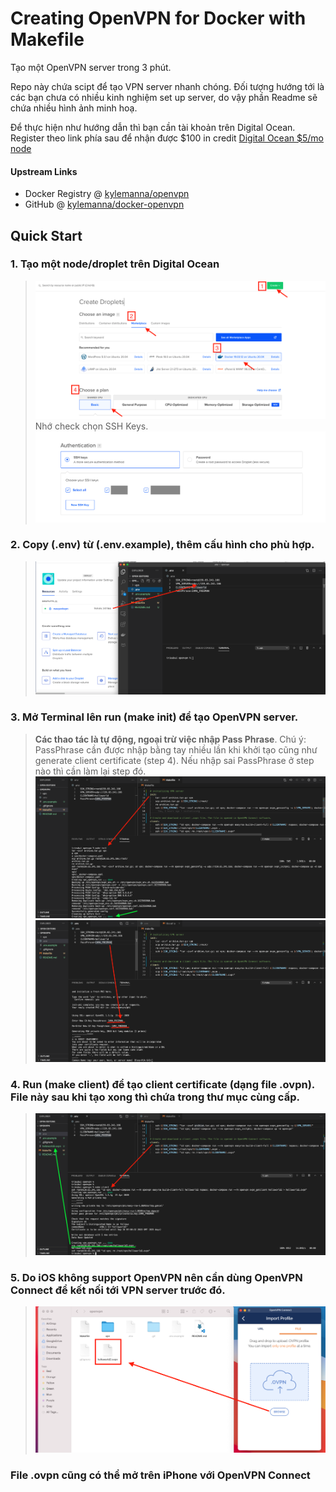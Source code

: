 # Creating OpenVPN for Docker with Makefile

Tạo một OpenVPN server trong 3 phút.

Repo này chứa scipt để tạo VPN server nhanh chóng. Đối tượng hướng tới là các bạn chưa có nhiều kinh nghiệm set up server, do vậy phần Readme sẽ chứa nhiều hình ảnh minh hoạ.

Để thực hiện như hướng dẫn thì bạn cần tài khoản trên Digital Ocean. 
Register theo link phía sau để nhận được $100 in credit [Digital Ocean $5/mo node](https://m.do.co/c/6021fc433ba5)

#### Upstream Links

* Docker Registry @ [kylemanna/openvpn](https://hub.docker.com/r/kylemanna/openvpn/)
* GitHub @ [kylemanna/docker-openvpn](https://github.com/kylemanna/docker-openvpn)

## Quick Start

### 1. Tạo một node/droplet trên Digital Ocean
>![Creating a droplet](./imgs/1create-droplet.png)
> Nhớ check chọn SSH Keys. 
> ![SSH Key](./imgs/2remmeberusing_ssh.png)


### 2. Copy (.env) từ (.env.example), thêm cấu hình cho phù hợp.
>![Config .env](./imgs/3config_evironment.png)

### 3. Mở Terminal lên run (make init) để tạo OpenVPN server.
>**Các thao tác là tự động, ngoại trừ việc nhập Pass Phrase**. 
> Chú ý: PassPhrase cần được nhập bằng tay nhiều lần khi khởi tạo cũng như generate client certificate (step 4). 
> Nếu nhập sai PassPhrase ở step nào thì cần làm lại step đó.
>![Initialize OpenVPN server](./imgs/4make_init.png)
>![Input Pass Phrase](./imgs/5passphrase.png)

### 4. Run (make client) để tạo client certificate (dạng file .ovpn). File này sau khi tạo xong thì chứa trong thư mục cùng cấp.
>![Make Client](./imgs/55dowloand.png)

### 5. Do iOS không support OpenVPN nên cần dùng OpenVPN Connect để kết nối tới VPN server trước đó.
>![OpenVPN Connect](./imgs/6openvpn.png)

### File .ovpn cũng có thể mở trên iPhone với OpenVPN Connect

